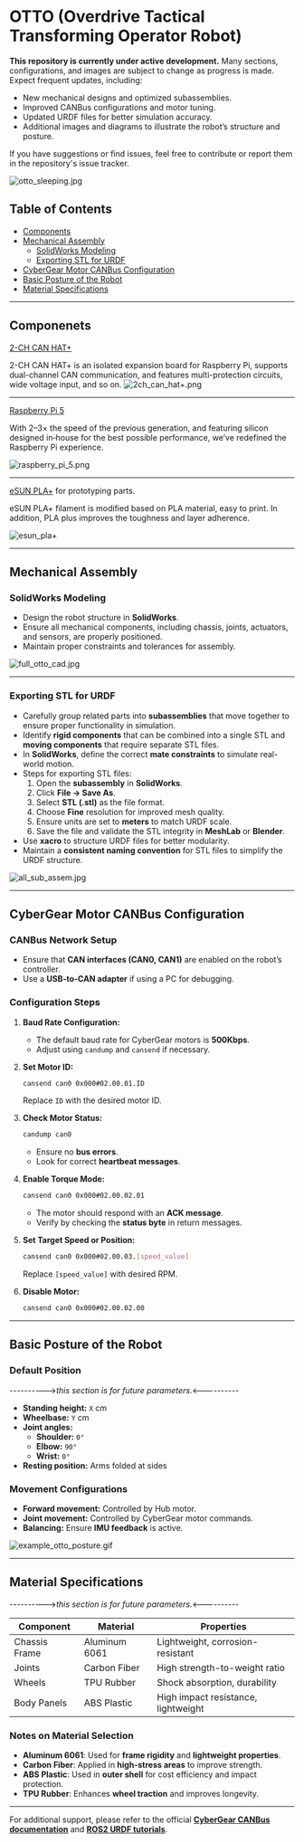 # OTTO (Overdrive Tactical Transforming Operator Robot)

**This repository is currently under active development.** Many sections, configurations, and images are subject to change as progress is made. Expect frequent updates, including:

- New mechanical designs and optimized subassemblies.
- Improved CANBus configurations and motor tuning.
- Updated URDF files for better simulation accuracy.
- Additional images and diagrams to illustrate the robot’s structure and posture.



If you have suggestions or find issues, feel free to contribute or report them in the repository's issue tracker.

![otto_sleeping.jpg](/images/CAD/OTTO_Sleeping.jpg)

## Table of Contents

- [Components](#componenets)
- [Mechanical Assembly](#mechanical-assembly)
   - [SolidWorks Modeling](#solidworks-modeling)
   - [Exporting STL for URDF](#exporting-stl-for-urdf)
- [CyberGear Motor CANBus Configuration](#cybergear-motor-canbus-configuration)
- [Basic Posture of the Robot](#basic-posture-of-the-robot)
- [Material Specifications](#material-specifications)

---

## Componenets

[2-CH CAN HAT+](https://www.waveshare.com/wiki/2-CH_CAN_HAT+)

2-CH CAN HAT+ is an isolated expansion board for Raspberry Pi, supports dual-channel CAN communication, and features multi-protection circuits, wide voltage input, and so on.
![2ch_can_hat+.png](/images/Components/2ch_can_hat+.png)

---

[Raspberry Pi 5](https://www.raspberrypi.com/products/raspberry-pi-5/)

With 2–3× the speed of the previous generation, and featuring silicon designed in‑house for the best possible performance, we’ve redefined the Raspberry Pi experience.

![raspberry_pi_5.png](/images/Components/Raspberry_Pi_5.png)

---

[eSUN PLA+](https://www.esun3d.com/pla-pro-product/?gad_source=1&gclid=Cj0KCQjwhMq-BhCFARIsAGvo0KeC-QWRS4DnIqkqa8veTYXWu-kzXJ9L_G0ItWB_pjbDCn08X7ATh8IaAqrwEALw_wcB) for prototyping parts.

eSUN PLA+ filament is modified based on PLA material, easy to print. In addition, PLA plus improves the toughness and layer adherence.

![esun_pla+](/images/Components/eSUN_PLA+.png)

---

## Mechanical Assembly

### SolidWorks Modeling
- Design the robot structure in **SolidWorks**.
- Ensure all mechanical components, including chassis, joints, actuators, and sensors, are properly positioned.
- Maintain proper constraints and tolerances for assembly.

![full_otto_cad.jpg](/images/CAD/Full_Otto_CAD.jpg)

--- 

### Exporting STL for URDF

- Carefully group related parts into **subassemblies** that move together to ensure proper functionality in simulation.
- Identify **rigid components** that can be combined into a single STL and **moving components** that require separate STL files.
- In **SolidWorks**, define the correct **mate constraints** to simulate real-world motion.
- Steps for exporting STL files:
  1. Open the **subassembly** in **SolidWorks**.
  2. Click **File → Save As**.
  3. Select **STL (.stl)** as the file format.
  4. Choose **Fine** resolution for improved mesh quality.
  5. Ensure units are set to **meters** to match URDF scale.
  6. Save the file and validate the STL integrity in **MeshLab** or **Blender**.
- Use **xacro** to structure URDF files for better modularity.
- Maintain a **consistent naming convention** for STL files to simplify the URDF structure.

![all_sub_assem.jpg](/images/CAD/All_subassembly.jpg)

---

## CyberGear Motor CANBus Configuration

### CANBus Network Setup
- Ensure that **CAN interfaces (CAN0, CAN1)** are enabled on the robot’s controller.
- Use a **USB-to-CAN adapter** if using a PC for debugging.

### Configuration Steps
1. **Baud Rate Configuration:**
   - The default baud rate for CyberGear motors is **500Kbps**.
   - Adjust using `candump` and `cansend` if necessary.

2. **Set Motor ID:**
   ```bash
   cansend can0 0x000#02.00.01.ID
   ```
   Replace `ID` with the desired motor ID.

3. **Check Motor Status:**
   ```bash
   candump can0
   ```
   - Ensure no **bus errors**.
   - Look for correct **heartbeat messages**.

4. **Enable Torque Mode:**
   ```bash
   cansend can0 0x000#02.00.02.01
   ```
   - The motor should respond with an **ACK message**.
   - Verify by checking the **status byte** in return messages.

5. **Set Target Speed or Position:**
   ```bash
   cansend can0 0x000#02.00.03.[speed_value]
   ```
   Replace `[speed_value]` with desired RPM.

6. **Disable Motor:**
   ```bash
   cansend can0 0x000#02.00.02.00
   ```

---

## Basic Posture of the Robot

### Default Position

---------->*this section is for future parameters.*<----------

- **Standing height:** `X` cm
- **Wheelbase:** `Y` cm
- **Joint angles:**
  - **Shoulder:** `0°`
  - **Elbow:** `90°`
  - **Wrist:** `0°`
- **Resting position:** Arms folded at sides

### Movement Configurations
- **Forward movement:** Controlled by Hub motor.
- **Joint movement:** Controlled by CyberGear motor commands.
- **Balancing:** Ensure **IMU feedback** is active.

![example_otto_posture.gif](/images/Video/Example_Otto_posture.gif)

---

## Material Specifications

---------->*this section is for future parameters.*<----------

| Component          | Material        | Properties                 |
|-------------------|---------------|---------------------------|
| Chassis Frame    | Aluminum 6061 | Lightweight, corrosion-resistant |
| Joints           | Carbon Fiber  | High strength-to-weight ratio |
| Wheels           | TPU Rubber    | Shock absorption, durability |
| Body Panels      | ABS Plastic   | High impact resistance, lightweight |

### Notes on Material Selection
- **Aluminum 6061**: Used for **frame rigidity** and **lightweight properties**.
- **Carbon Fiber**: Applied in **high-stress areas** to improve strength.
- **ABS Plastic**: Used in **outer shell** for cost efficiency and impact protection.
- **TPU Rubber**: Enhances **wheel traction** and improves longevity.

---

For additional support, please refer to the official [**CyberGear CANBus documentation**](https://github.com/belovictor/cybergear-docs/blob/main/instructionmanual/instructionmanual.md) and [**ROS2 URDF tutorials**](https://docs.ros.org/en/rolling/Tutorials/Intermediate/URDF/Building-a-Visual-Robot-Model-with-URDF-from-Scratch.html).
